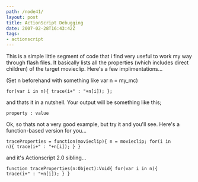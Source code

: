 ```yaml
---
path: /node41/
layout: post
title: ActionScript Debugging
date: 2007-02-28T16:43:42Z
tags:
- actionscript
---
```


This is a simple little segment of code that i find very useful to work my way through flash files. It basically lists all the properties (which includes direct children) of the target movieclip. Here's a few implimentations...

(Set n beforehand with something like var n = my_mc)

<code>for(var i in n){
trace(i+" : "+n[i]);
};</code>

and thats it in a nutshell. Your output will be something like this;

<code>property : value</code>

Ok, so thats not a very good example, but try it and you'll see.
Here's a function-based version for you...

<code>traceProperties = function(movieclip){
n = movieclip;
for(i in n){
trace(i+" : "+n[i]);
}
}</code>

and it's Actionscript 2.0 sibling...

<code>function traceProperties(n:Object):Void{
for(var i in n){
trace(i+" : "+n[i]);
}
}</code>